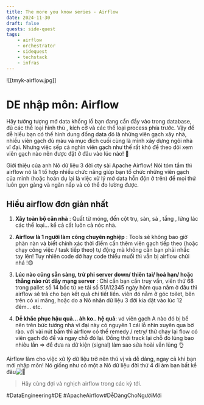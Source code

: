 ```yaml
---
title: The more you know series - Airflow
date: 2024-11-30
draft: false
quests: side-quest
tags:
	- airflow
	- orchestrator
	- sidequest
	- techstack
	- infras
---
```


![[tmyk-airflow.jpg]]
# DE nhập môn: Airflow

Hãy tưởng tượng mớ data khổng lồ bạn đang cần đẩy vào trong database, đủ các thể loại hình thù , kích cỡ và các thể loại process phía trước. Vậy để dễ hiểu bạn có thể hình dung đống data đó là những viên gạch xây nhà, nhiều viên gạch đủ màu và mục đích cuối cùng là mình xây dựng ngôi nhà vĩ đại. Nhưng việc sếp cả nghìn viên gạch như thế rất khó để theo dõi xem viên gạch nào nên được đặt ở đâu vào lúc nào! 🧐

Giới thiệu của anh Nô dữ liệu 3 đời cty sài Apache Airflow! Nói tóm tắm thì airflow nó là 1 tổ hợp nhiều chức năng giúp bạn tổ chức những viên gạch của mình (hoặc hoán dụ lại là việc xử lý mớ data hỗn độn ở trên) để mọi thứ luôn gọn gàng và ngăn nắp và có thể đo lường được.

## Hiểu airflow đơn giản nhất

1. **Xây toàn bộ căn nhà** : Quất từ móng, đến cột trụ, sàn, sà , tầng , lửng lác các thể loại... kể cả cất luôn cả nóc nhà.

2. **Airflow là 1 người làm công chuyên nghiệp** : Tools sẽ không bao giờ phàn nàn và biết chính xác thời điểm cần thêm viên gạch tiếp theo (hoặc chạy công việc / task tiếp theo) tự động mà không cần bạn phải nhấc tay lên! Tuy nhiên code dở hay code thiếu muối thì vẫn bị airflow chửi nhá !😊

3. **Lúc nào cũng sẵn sàng, trừ phi server down/ thiên tai/ hoả hạn/ hoặc thằng nào rút dây mạng server** : Chỉ cần bạn cần truy vấn, viên thứ 68 trong pallet số 14 bốc từ xe tải số 51A12345 ngày hôm qua nằm ở đâu thì airflow sẽ trả cho bạn kết quả chi tiết liền. viên đó nằm ở góc toilet, bên trên có xi măng, hoặc do a Nô nhân dữ liệu 3 đời kia đặt vào lúc 12 đêm... etc.

4. **Dễ khắc phục hậu quả... àh ko.. hệ quả**: vd viên gạch A nào đó bị bể nên trên bức tường nhà vĩ đại này có nguyên 1 cái lỗ nhìn xuyên qua bờ rào. với vài nút bấm thì airflow có thể remedy / retry/ thử chạy lại flow có viên gạch đó để vá ngay chỗ đó lại. Đồng thời track lại chỗ đó lủng bao nhiêu lần => để đưa ra dữ kiện (signal) làm sao sửa hoài vẫn lủng 👌

Airflow làm cho việc xử lý dữ liệu trở nên thú vị và dễ dàng, ngay cả khi bạn mới nhập môn! Nó giống như có một a Nô dữ liệu đời thứ 4 đi ám bạn bất kể đâu![🚀](https://static.xx.fbcdn.net/images/emoji.php/v9/tc6/1/16/1f680.png)


> Hãy cùng đợi và nghịch airflow trong các kỳ tới.


#DataEngineering#DE #ApacheAirflow#DễDàngChoNgườiMới 